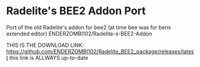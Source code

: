 # Radelite's BEE2 Addon Port

Port of the old Radelite's addon for bee2 (at time bee was for bens extended editor)
ENDERZOMBI102/Radelite-s-BEE2-Addon

THIS IS THE DOWNLOAD LINK:
https://github.com/ENDERZOMBI102/Radelite_BEE2_package/releases/latest
this link is ALLWAYS up-to-date
